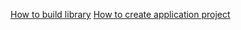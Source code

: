 
[How to build library](http://www.open3d.org/docs/release/compilation.html)
[How to create application project](http://www.open3d.org/docs/release/tutorial/C++/cplusplus_interface.html)
